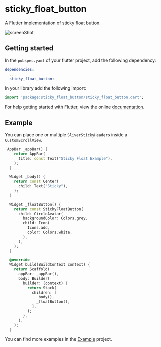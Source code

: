 # sticky_float_button

A Flutter implementation of sticky float button.

![screenShot](https://user-images.githubusercontent.com/54878755/133913574-5ece6476-0127-4e51-99c0-f3a35baf155f.gif)

## Getting started

In the `pubspec.yaml` of your flutter project, add the following dependency:

```yaml
dependencies:
  ...
  sticky_float_button:
```

In your library add the following import:

```dart
import 'package:sticky_float_button/sticky_float_button.dart';
```

For help getting started with Flutter, view the online [documentation](https://flutter.io/).

## Example

You can place one or multiple `SliverStickyHeader`s inside a `CustomScrollView`.

```dart
 AppBar _appBar() {
    return AppBar(
      title: const Text("Sticky Float Example"),
    );
  }

  Widget _body() {
    return const Center(
      child: Text("Sticky"),
    );
  }

  Widget _floatButton() {
    return const StickyFloatButton(
      child: CircleAvatar(
        backgroundColor: Colors.grey,
        child: Icon(
          Icons.add,
          color: Colors.white,
        ),
      ),
    );
  }

  @override
  Widget build(BuildContext context) {
    return Scaffold(
      appBar: _appBar(),
      body: Builder(
        builder: (context) {
          return Stack(
            children: [
              _body(),
              _floatButton(),
            ],
          );
        },
      ),
    );
  }
```


You can find more examples in the [Example](https://github.com/yoehwan/flutter_sticky_float_button/tree/main/example) project.